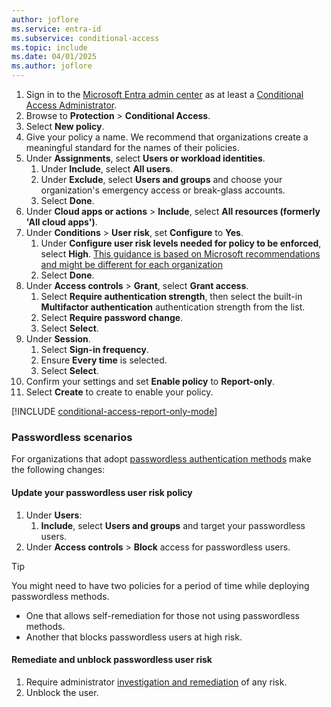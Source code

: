 ```yaml
---
author: joflore
ms.service: entra-id
ms.subservice: conditional-access
ms.topic: include
ms.date: 04/01/2025
ms.author: joflore
---
```


1. Sign in to the [Microsoft Entra admin center](https://entra.microsoft.com) as at least a [Conditional Access Administrator](~/identity/role-based-access-control/permissions-reference.md#conditional-access-administrator).
1. Browse to **Protection** > **Conditional Access**.
1. Select **New policy**.
1. Give your policy a name. We recommend that organizations create a meaningful standard for the names of their policies.
1. Under **Assignments**, select **Users or workload identities**.
   1. Under **Include**, select **All users**.
   1. Under **Exclude**, select **Users and groups** and choose your organization's emergency access or break-glass accounts. 
   1. Select **Done**.
1. Under **Cloud apps or actions** > **Include**, select **All resources (formerly 'All cloud apps')**.
1. Under **Conditions** > **User risk**, set **Configure** to **Yes**. 
   1. Under **Configure user risk levels needed for policy to be enforced**, select **High**. [This guidance is based on Microsoft recommendations and might be different for each organization](../id-protection/howto-identity-protection-configure-risk-policies.md#choosing-acceptable-risk-levels)
   1. Select **Done**.
1. Under **Access controls** > **Grant**, select **Grant access**.
   1. Select **Require authentication strength**, then select the built-in **Multifactor authentication** authentication strength from the list.
   1. Select **Require password change**.
   1. Select **Select**.
1. Under **Session**.
   1. Select **Sign-in frequency**.
   1. Ensure **Every time** is selected.
   1. Select **Select**.
1. Confirm your settings and set **Enable policy** to **Report-only**.
1. Select **Create** to create to enable your policy.

[!INCLUDE [conditional-access-report-only-mode](conditional-access-report-only-mode.md)]

### Passwordless scenarios

For organizations that adopt [passwordless authentication methods](/entra/identity/authentication/howto-authentication-passwordless-deployment) make the following changes: 

#### Update your passwordless user risk policy

1. Under **Users**:
   1. **Include**, select **Users and groups** and target your passwordless users.
1. Under **Access controls** > **Block** access for passwordless users.

> [!TIP]
> You might need to have two policies for a period of time while deploying passwordless methods. 
> - One that allows self-remediation for those not using passwordless methods. 
> - Another that blocks passwordless users at high risk.

#### Remediate and unblock passwordless user risk

1. Require administrator [investigation and remediation](/entra/id-protection/howto-identity-protection-investigate-risk) of any risk.
1. Unblock the user.
 